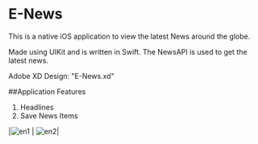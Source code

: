# E-News

This is a native iOS application to view the latest News around the globe.

Made using UIKit and is written in Swift.
The NewsAPI is used to get the latest news. 

Adobe XD Design: "E-News.xd"

##Application Features
1. Headlines
2. Save News Items

|![en1](https://user-images.githubusercontent.com/28254428/94185555-6eb0dc00-fe73-11ea-9580-f8ef01dc3cf1.gif) | ![en2](https://user-images.githubusercontent.com/28254428/94185687-986a0300-fe73-11ea-8952-e379ee9e57f6.gif)|
